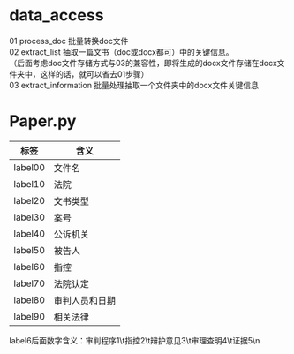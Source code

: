 # data_access
01 process_doc 批量转换doc文件\
02 extract_list 抽取一篇文书（doc或docx都可）中的关键信息。\
（后面考虑doc文件存储方式与03的兼容性，即将生成的docx文件存储在docx文件夹中，这样的话，就可以省去01步骤）\
03 extract_information 批量处理抽取一个文件夹中的docx文件关键信息

# Paper.py
| 标签      | 含义      |
|---------|---------|
| label00 | 文件名     |
| label10 | 法院      |
| label20 | 文书类型    |
| label30 | 案号      |
| label40 | 公诉机关    |
| label50 | 被告人     |
| label60 | 指控      |
| label70 | 法院认定    |
| label80 | 审判人员和日期 |
| label90 | 相关法律    |
label6后面数字含义：审判程序1\t指控2\t辩护意见3\t审理查明4\t证据5\n
